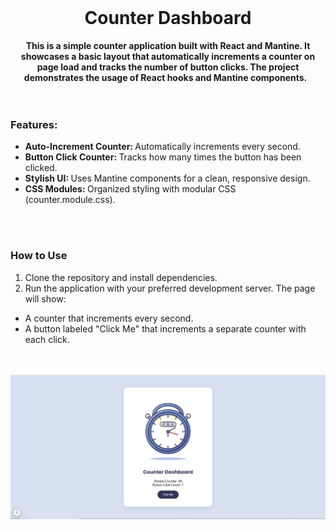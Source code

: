 <div align="center">
  <br>
  <h1>Counter Dashboard</h1>
  <strong>This is a simple counter application built with React and Mantine. It showcases a basic layout that automatically increments a counter on page load and tracks the number of button clicks. The project demonstrates the usage of React hooks and Mantine components.</strong> &nbsp;<br>
</div>
<br>
<br>

### Features:
* <strong> Auto-Increment Counter: </strong>Automatically increments every second.
* <strong>Button Click Counter: </strong>Tracks how many times the button has been clicked.
* <strong>Stylish UI: </strong>Uses Mantine components for a clean, responsive design.
* <strong>CSS Modules: </strong>Organized styling with modular CSS (counter.module.css).
<br>
<br>

### How to Use
1. Clone the repository and install dependencies.
2. Run the application with your preferred development server.
The page will show:
* A counter that increments every second.
* A button labeled "Click Me" that increments a separate counter with each click.
<br>
<br>

<div align="center">
  <img src="Counter.PNG" alt="Description of the image">
</div>
<br>
